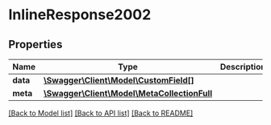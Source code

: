 # InlineResponse2002

## Properties
Name | Type | Description | Notes
------------ | ------------- | ------------- | -------------
**data** | [**\Swagger\Client\Model\CustomField[]**](CustomField.md) |  | [optional] 
**meta** | [**\Swagger\Client\Model\MetaCollectionFull**](MetaCollectionFull.md) |  | [optional] 

[[Back to Model list]](../README.md#documentation-for-models) [[Back to API list]](../README.md#documentation-for-api-endpoints) [[Back to README]](../README.md)


